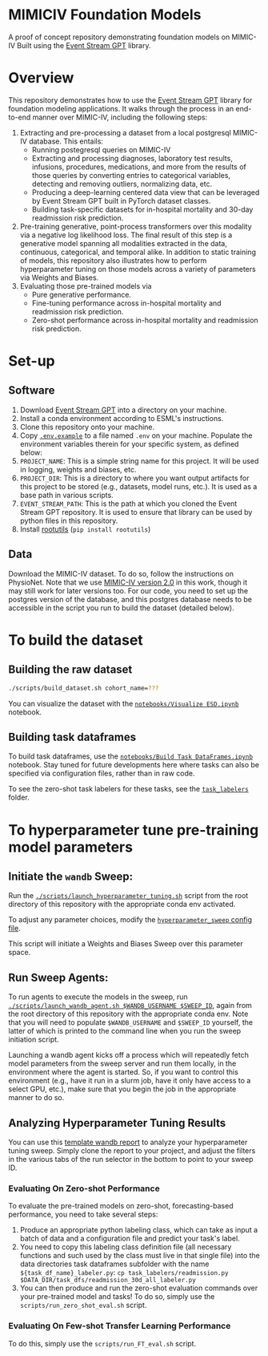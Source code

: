 # MIMICIV Foundation Models

A proof of concept repository demonstrating foundation models on MIMIC-IV Built using the
[Event Stream GPT](https://github.com/mmcdermott/EventStreamGPT) library.

# Overview

This repository demonstrates how to use the [Event Stream GPT](https://github.com/mmcdermott/EventStreamGPT)
library for foundation modeling applications. It walks through the process in an end-to-end manner over
MIMIC-IV, including the following steps:

1. Extracting and pre-processing a dataset from a local postgresql MIMIC-IV database. This entails:
    - Running postegresql queries on MIMIC-IV
    - Extracting and processing diagnoses, laboratory test results, infusions, procedures, medications, and more
      from the results of those queries by converting entries to categorical variables, detecting and removing
      outliers, normalizing data, etc.
    - Producing a deep-learning centered data view that can be leveraged by Event Stream GPT built in PyTorch
      dataset classes.
    - Building task-specific datasets for in-hospital mortality and 30-day readmission risk prediction.
2. Pre-training generative, point-process transformers over this modality via a negative log likelihood loss.
   The final result of this step is a generative model spanning all modalities extracted in the data,
   continuous, categorical, and temporal alike. In addition to static training of models, this repository also
   illustrates how to perform hyperparameter tuning on those models across a variety of parameters via Weights
   and Biases.
3. Evaluating those pre-trained models via
    - Pure generative performance.
    - Fine-tuning performance across in-hospital mortality and readmission risk prediction.
    - Zero-shot performance across in-hospital mortality and readmission risk prediction.

# Set-up

## Software

1. Download [Event Stream GPT](https://github.com/mmcdermott/EventStreamGPT) into a directory on your machine.
2. Install a conda environment according to ESML's instructions.
3. Clone this repository onto your machine.
4. Copy [`.env.example`](.env.example) to a file named `.env` on your machine. Populate the environment
   variables therein for your specific system, as defined below:
5. `PROJECT_NAME`: This is a simple string name for this project. It will be used in logging, weights and
   biases, etc.
6. `PROJECT_DIR`: This is a directory to where you want output artifacts for this project to be stored
   (e.g., datasets, model runs, etc.). It is used as a base path in various scripts.
7. `EVENT_STREAM_PATH`: This is the path at which you cloned the Event Stream GPT repository. It is used to
   ensure that library can be used by python files in this repository.
8. Install [rootutils](https://github.com/ashleve/rootutils) (`pip install rootutils`)

## Data

Download the MIMIC-IV dataset. To do so, follow the instructions on PhysioNet. Note that we use [MIMIC-IV
version 2.0](https://physionet.org/content/mimiciv/2.0/) in this work, though it may still work for later
versions too. For our code, you need to set up the postgres version of the database, and this postgres
database needs to be accessible in the script you run to build the dataset (detailed below).

# To build the dataset

## Building the raw dataset

```bash
./scripts/build_dataset.sh cohort_name=???
```

You can visualize the dataset with the [`notebooks/Visualize ESD.ipynb`](notebooks/Visualize%20ESD.ipynb)
notebook.

## Building task dataframes

To build task dataframes, use the
[`notebooks/Build Task DataFrames.ipynb`](notebooks/Build%20Task%20DataFrames.ipynb) notebook. Stay tuned for
future developments here where tasks can also be specified via configuration files, rather than in raw code.

To see the zero-shot task labelers for these tasks, see the [`task_labelers`](task_labelers) folder.

# To hyperparameter tune pre-training model parameters

## Initiate the `wandb` Sweep:

Run the [`./scripts/launch_hyperparameter_tuning.sh`](scripts/launch_hyperparameter_tuning.sh) script from the
root directory of this repository with the appropriate conda env activated.

To adjust any parameter choices, modify the
[`hyperparameter_sweep` config file](configs/hyperparameter_sweep.yaml).

This script will initiate a Weights and Biases Sweep over this parameter space.

## Run Sweep Agents:

To run agents to execute the models in the sweep, run
[`./scripts/launch_wandb_agent.sh $WANDB_USERNAME $SWEEP_ID`](scripts/launch_wandb_agent.sh), again from the
root directory of this repository with the appropriate conda env. Note that you will need to populate
`$WANDB_USERNAME` and `$SWEEP_ID` yourself, the latter of which is printed to the command line when you run
the sweep initiation script.

Launching a wandb agent kicks off a process which will repeatedly fetch model parameters from the sweep server
and run them locally, in the environment where the agent is started. So, if you want to control this
environment (e.g., have it run in a slurm job, have it only have access to a select GPU, etc.), make sure that
you begin the job in the appropriate manner to do so.

## Analyzing Hyperparameter Tuning Results

You can use this
[template wandb report](https://wandb.ai/mmd/MIMIC_FMs_Public/reports/Hyperparameter-Tuning-Sweep--Vmlldzo0NjM3MDg1?accessToken=c5g4i8ba2solm7k92j0id9ihm3w9or0uuh50wshhuop42bcioksm0f40teeqd8yu)
to analyze your hyperparameter tuning sweep. Simply clone the report to your project, and adjust the filters
in the various tabs of the run selector in the bottom to point to your sweep ID.

### Evaluating On Zero-shot Performance

To evaluate the pre-trained models on zero-shot, forecasting-based performance, you need to take several
steps:

1. Produce an appropriate python labeling class, which can take as input a batch of data and a configuration
   file and predict your task's label.
2. You need to copy this labeling class definition file (all necessary functions and such used by the class
   must live in that single file) into the data directories task dataframes subfolder with the name
   `${task_df_name}_labeler.py`:
   `cp task_labelers/readmission.py $DATA_DIR/task_dfs/readmission_30d_all_labeler.py`
3. You can then produce and run the zero-shot evaluation commands over your pre-trained model and tasks! To do
   so, simply use the `scripts/run_zero_shot_eval.sh` script.

### Evaluating On Few-shot Transfer Learning Performance

To do this, simply use the `scripts/run_FT_eval.sh` script.
